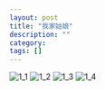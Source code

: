 ```yaml
---
layout: post
title: "我家姑娘"
description: ""
category: 
tags: []
---
```



![1_1](https://f.cloud.github.com/assets/5121948/1314801/2e7b534c-327c-11e3-89a5-925209d74e84.JPG)
![1_2](https://f.cloud.github.com/assets/5121948/1314800/2e7c10e8-327c-11e3-83e8-a4e765a5ce30.JPG)
![1_3](https://f.cloud.github.com/assets/5121948/1314802/2e7b915e-327c-11e3-8d72-a412a6f33604.JPG)
![1_4](https://f.cloud.github.com/assets/5121948/1314803/2e7ca6a2-327c-11e3-9373-c26ac765679e.JPG)




